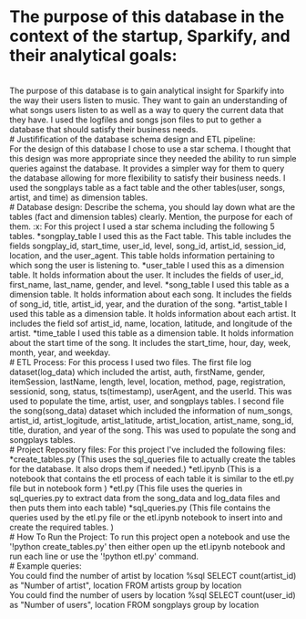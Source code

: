  # The purpose of this database in the context of the startup, Sparkify, and their analytical goals:
<br>
The purpose of this database is to gain analytical insight for Sparkify into the way their users listen to music. They want to gain an understanding of what songs users listen to as well as a way to query the current data that they have. I used the logfiles and songs json files to put to gether a database that should satisfy their business needs.  
<br>
 # Justifification of the database schema design and ETL pipeline:
<br>
For the design of this database I chose to use a star schema. I thought that this design was more appropriate since they needed the ability to run simple queries against the database. It provides a simpler way for them to query the database allowing for more flexibility to satisfy their business needs. I used the songplays table as a fact table and the other tables(user, songs, artist, and time) as dimension tables. 
<br>
# Database design: 
Describe the schema, you should lay down what are the tables (fact and dimension tables) clearly. Mention, the purpose for each of them. :x:
For this project I used a star schema including the following 5 tables.
*songplay_table I used this as the Fact table. This table includes the fields songplay_id, start_time, user_id, level, song_id, artist_id, session_id, location, and the user_agent. This table holds information pertaining to which song the user is listening to. 
*user_table I used this as a dimension table. It holds information about the user. It includes the fields of user_id, first_name, last_name, gender, and level.
*song_table I used this table as a dimension table. It holds information about each song. It includes the fields of song_id, title, artist_id, year, and the duration of the song.
*artist_table I used this table as a dimension table. It holds information about each artist. It includes the field sof artist_id, name, location, latitude, and longitude of the artist.
*time_table I used this table as a dimension table. It holds information about the start time of the song. It includes the start_time, hour, day, week, month, year, and weekday.
<br>
# ETL Process: 
For this process I used two files. The first file log dataset(log_data) which included the artist, auth, firstName, gender, itemSession, lastName, length, level, location, method, page, registration, sessionid, song, status, ts(timestamp), userAgent, and the userId. This was used to populate the time, artist, user, and songplays tables. 
I second file the song(song_data) dataset which included the information of num_songs, artist_id, artist_logitude, artist_latitude, artist_location, artist_name, song_id, title, duration, and year of the song. This was used to populate the song and songplays tables.
<br>
# Project Repository files: 
For this project I've included the following files:
*create_tables.py (This uses the sql_queries file to actually create the tables for the database. It also drops them if needed.)
*etl.ipynb (This is a notebook that contains the etl process of each table it is similar to the etl.py file but in notebook form )
*etl.py (This file uses the queries in sql_queries.py to extract data from the song_data and log_data files and then puts them into each table)
*sql_queries.py (This file contains the queries used by the etl.py file or the etl.ipynb notebook to insert into and create the required tables. )
<br>
# How To Run the Project: 
To run this project open a notebook and use the '!python create_tables.py' then either open up the etl.ipynb notebook and run each line or use the '!python etl.py' command.
<br>
 # Example queries:
<br>
You could find the number of artist by location 
%sql SELECT count(artist_id) as "Number of artist", location FROM artists group by location 
<br>    
You could find the number of users by location
%sql SELECT count(user_id) as "Number of users", location FROM songplays group by location
    
   
